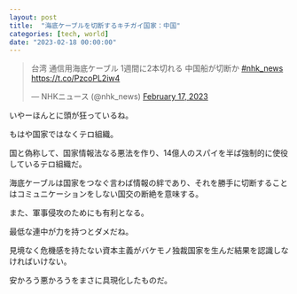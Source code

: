 ```yaml
---
layout: post
title:  "海底ケーブルを切断するキチガイ国家：中国"
categories: [tech, world]
date: "2023-02-18 00:00:00"
---
```


<blockquote class="twitter-tweet tw-align-center"><p lang="ja" dir="ltr">台湾 通信用海底ケーブル 1週間に2本切れる 中国船が切断か <a href="https://twitter.com/hashtag/nhk_news?src=hash&amp;ref_src=twsrc%5Etfw">#nhk_news</a> <a href="https://t.co/PzcoPL2iw4">https://t.co/PzcoPL2iw4</a></p>&mdash; NHKニュース (@nhk_news) <a href="https://twitter.com/nhk_news/status/1626481083599708161?ref_src=twsrc%5Etfw">February 17, 2023</a></blockquote> <script async src="https://platform.twitter.com/widgets.js" charset="utf-8"></script>

いやーほんとに頭が狂っているね。

もはや国家ではなくテロ組織。

国と偽称して、国家情報法なる悪法を作り、14億人のスパイを半ば強制的に使役しているテロ組織だ。

海底ケーブルは国家をつなぐ言わば情報の絆であり、それを勝手に切断することはコミュニケーションをしない国交の断絶を意味する。

また、軍事侵攻のためにも有利となる。

最低な連中が力を持つとダメだね。

見境なく危機感を持たない資本主義がバケモノ独裁国家を生んだ結果を認識しなければいけない。

安かろう悪かろうをまさに具現化したものだ。

